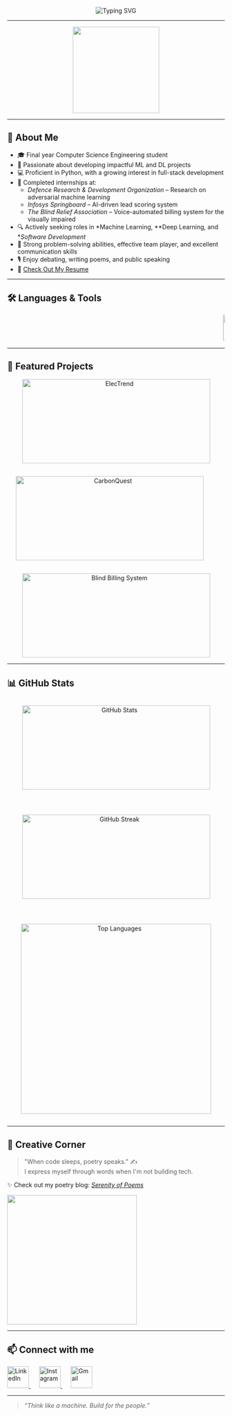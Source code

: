 <p align="center">
  <img src="https://readme-typing-svg.demolab.com?font=Fira+Code&size=28&pause=150&color=FFFFFF&background=00000000&center=true&vCenter=true&width=850&lines=Hi+%F0%9F%91%8B+I'm+Harshit+Saxena;%F0%9F%A4%96+ML+%26+DL+Enthusiast+%7C+%F0%9F%92%BB+Python+Developer;%F0%9F%9B%A0%EF%B8%8F+Full+Stack+Explorer+%7C+%F0%9F%93%9D%EF%B8%8F+Poet+%7C+%F0%9F%8E%A4+Debater" alt="Typing SVG" />
</p>

---
<p align="center">
  <img src="https://media3.giphy.com/media/v1.Y2lkPTc5MGI3NjExdnJnZGp4MmFpZmhxMWRkODBudTA2ZjBwOWlhd2x4dmN2dnlhZXprbyZlcD12MV9pbnRlcm5hbF9naWZfYnlfaWQmY3Q9Zw/78XCFBGOlS6keY1Bil/giphy.gif" width="200" />
</p>

---
## 🌱 About Me

- 🎓 Final year Computer Science Engineering student  
- 🤖 Passionate about developing impactful ML and DL projects  
- 💻 Proficient in Python, with a growing interest in full-stack development  
- 🧪 Completed internships at:
  - *Defence Research & Development Organization* – Research on adversarial machine learning  
  - *Infosys Springboard* – AI-driven lead scoring system  
  - *The Blind Relief Association* – Voice-automated billing system for the visually impaired  
- 🔍 Actively seeking roles in *Machine Learning, **Deep Learning, and **Software Development*  
- 🧠 Strong problem-solving abilities, effective team player, and excellent communication skills  
- 🎙 Enjoy debating, writing poems, and public speaking  
- 📄 [Check Out My Resume](https://drive.google.com/file/d/1ZroevETCSRYqxvD7VE8VznlV8W6PqUv6/view?usp=sharing)

---

## 🛠 Languages & Tools

<div align="center">
  <marquee behavior="scroll" direction="left" scrollamount="6">
    <img src="https://cdn.jsdelivr.net/gh/devicons/devicon/icons/c/c-original.svg" width="60" height="60" alt="C"/>&nbsp;&nbsp;&nbsp;
    <img src="https://cdn.jsdelivr.net/gh/devicons/devicon/icons/cplusplus/cplusplus-original.svg" width="60" height="60" alt="C++"/>&nbsp;&nbsp;&nbsp;
    <img src="https://cdn.jsdelivr.net/gh/devicons/devicon/icons/python/python-original.svg" width="60" height="60" alt="Python"/>&nbsp;&nbsp;&nbsp;
    <img src="https://cdn.jsdelivr.net/gh/devicons/devicon/icons/html5/html5-original.svg" width="60" height="60" alt="HTML5"/>&nbsp;&nbsp;&nbsp;
    <img src="https://cdn.jsdelivr.net/gh/devicons/devicon/icons/css3/css3-original.svg" width="60" height="60" alt="CSS3"/>&nbsp;&nbsp;&nbsp;
    <img src="https://cdn.jsdelivr.net/gh/devicons/devicon/icons/javascript/javascript-original.svg" width="60" height="60" alt="JavaScript"/>&nbsp;&nbsp;&nbsp;
    <img src="https://cdn.jsdelivr.net/gh/devicons/devicon/icons/react/react-original.svg" width="60" height="60" alt="React"/>&nbsp;&nbsp;&nbsp;
    <img src="https://cdn.jsdelivr.net/gh/devicons/devicon/icons/nodejs/nodejs-plain.svg" width="60" height="60" alt="Node.js"/>&nbsp;&nbsp;&nbsp;
    <img src="https://www.pngkey.com/png/detail/98-985032_flask-logo-flask-python-icon.png" width="60" height="60" alt="Flask Logo - Flask Python Icon@pngkey.com">
    <img src="https://cdn.jsdelivr.net/gh/devicons/devicon/icons/mysql/mysql-original.svg" width="60" height="60" alt="MySQL"/>&nbsp;&nbsp;&nbsp;
    <img src="https://cdn.jsdelivr.net/gh/devicons/devicon/icons/tensorflow/tensorflow-original.svg" width="60" height="60" alt="TensorFlow"/>&nbsp;&nbsp;&nbsp;
    <img src="https://cdn.jsdelivr.net/gh/devicons/devicon/icons/pytorch/pytorch-original.svg" width="60" height="60" alt="PyTorch"/>&nbsp;&nbsp;&nbsp;
    <img src="https://cdn.jsdelivr.net/gh/devicons/devicon/icons/numpy/numpy-original.svg" width="60" height="60" alt="NumPy"/>&nbsp;&nbsp;&nbsp;
    <img src="https://cdn.jsdelivr.net/gh/devicons/devicon/icons/pandas/pandas-original.svg" width="60" height="60" alt="Pandas"/>&nbsp;&nbsp;&nbsp;
    <img src="https://cdn.jsdelivr.net/gh/devicons/devicon/icons/matplotlib/matplotlib-original.svg" width="60" height="60" alt="Matplotlib"/>&nbsp;&nbsp;&nbsp;
    <img src="https://upload.wikimedia.org/wikipedia/commons/0/05/Scikit_learn_logo_small.svg" width="60" height="60" alt="Scikit-learn" />&nbsp;&nbsp;&nbsp;
    <img src="https://seaborn.pydata.org/_static/logo-wide-lightbg.svg" width="100" height="40" alt="Seaborn" />&nbsp;&nbsp;&nbsp;
    <img src="https://cdn.jsdelivr.net/gh/devicons/devicon/icons/git/git-original.svg" width="60" height="60" alt="Git"/>&nbsp;&nbsp;&nbsp;
    <img src="https://upload.wikimedia.org/wikipedia/commons/a/ae/Github-desktop-logo-symbol.svg" width="60" height="60" alt="Git"/>&nbsp;&nbsp;&nbsp;
  </marquee>
</div>

---

## 🚀 Featured Projects

<div align="center" style="display: flex; flex-wrap: wrap; justify-content: center; gap: 30px;">

  <a href="https://github.com/HARSHIT-SAXENA3007/ElecTrend">
    <img src="https://github-readme-stats.vercel.app/api/pin/?username=HARSHIT-SAXENA3007&repo=ElecTrend&theme=radical" 
         width="435" height="195" alt="ElecTrend" />
  </a>

  <a href="https://github.com/HARSHIT-SAXENA3007/CarbonQuest">
    <img src="https://github-readme-stats.vercel.app/api/pin/?username=HARSHIT-SAXENA3007&repo=CarbonQuest&theme=radical" 
         width="435" height="195" alt="CarbonQuest" />
  </a>
  <br>
  <a href="https://github.com/HARSHIT-SAXENA3007/Blind-system-billing-for-visually-impaired-people">
    <img src="https://github-readme-stats.vercel.app/api/pin/?username=HARSHIT-SAXENA3007&repo=Blind-system-billing-for-visually-impaired-people&theme=radical" 
         width="435" height="195" alt="Blind Billing System" />
  </a>

</div>

---

## 📊 GitHub Stats
<div align="center" style="display: flex; flex-wrap: wrap; justify-content: center; gap: 30px;">

  <!-- GitHub Stats -->
  <img src="https://github-readme-stats.vercel.app/api?username=HARSHIT-SAXENA3007&show_icons=true&theme=radical&hide_border=false&border_radius=10" 
       width="435" height="195" alt="GitHub Stats" />

  <!-- GitHub Streak -->
  <img src="https://streak-stats.demolab.com?user=HARSHIT-SAXENA3007&theme=radical&hide_border=false&border_radius=10" 
       width="435" height="195" alt="GitHub Streak" />
  
  <!-- Top Languages -->
  <img src="https://github-readme-stats.vercel.app/api/top-langs/?username=HARSHIT-SAXENA3007&layout=compact&theme=radical&hide_border=false&border_radius=10" 
       width="440"  alt="Top Languages" />
</div>

---

## 📝 Creative Corner

> "When code sleeps, poetry speaks." ✍  
> I express myself through words when I'm not building tech.

✨ Check out my poetry blog: [*Serenity of Poems*](https://poeticplatform.wordpress.com)  

<img src="https://media.giphy.com/media/v1.Y2lkPTc5MGI3NjExYTVwNHZ0NmxiNnZud3lvMTBvc2VqY2tmbndyczNlZjZ1czdhMDNoYiZlcD12MV9naWZzX3NlYXJjaCZjdD1n/BXdiVyfljpd16/giphy.gif" width="300" />

---

## 📫 Connect with me

<p align="left">
  <a href="https://www.linkedin.com/in/harshit-saxena-562305294/" target="_blank">
    <img src="https://skillicons.dev/icons?i=linkedin" height="50" alt="LinkedIn" />
  </a>
  &nbsp;&nbsp;&nbsp;&nbsp;
  <a href="https://www.instagram.com/_harshit_3007/" target="_blank">
    <img src="https://skillicons.dev/icons?i=instagram" height="50" alt="Instagram" />
  </a>
  &nbsp;&nbsp;&nbsp;&nbsp;
  <a href="mailto:harshitsaxena3007@gmail.com">
    <img src="https://skillicons.dev/icons?i=gmail" height="50" alt="Gmail" />
  </a>
</p>


---

> _“Think like a machine. Build for the people.”_

